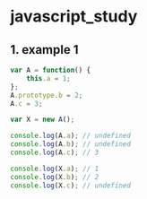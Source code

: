 # javascript_study
## 1. example 1
```javascript
var A = function() {
	this.a = 1;
};
A.prototype.b = 2;
A.c = 3;

var X = new A();

console.log(A.a); // undefined
console.log(A.b); // undefined
console.log(A.c); // 3

console.log(X.a); // 1
console.log(X.b); // 2
console.log(X.c); // undefined
```
